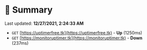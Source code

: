 # 📖 Summary
Last updated: **12/27/2021, 2:24:33 AM**

- `GET` [https://uptimerfree.tk](https://uptimerfree.tk) - **Up** (1250ms)
- `GET` [https://monitoruptimer.tk](https://monitoruptimer.tk) - **Down** (237ms)

